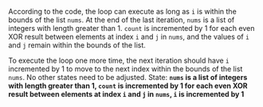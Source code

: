 According to the code, the loop can execute as long as `i` is within the bounds of the list `nums`. At the end of the last iteration, `nums` is a list of integers with length greater than 1. `count` is incremented by 1 for each even XOR result between elements at index `i` and `j` in `nums`, and the values of `i` and `j` remain within the bounds of the list. 

To execute the loop one more time, the next iteration should have `i` incremented by 1 to move to the next index within the bounds of the list `nums`. No other states need to be adjusted.
State: **`nums` is a list of integers with length greater than 1, `count` is incremented by 1 for each even XOR result between elements at index `i` and `j` in `nums`, `i` is incremented by 1**